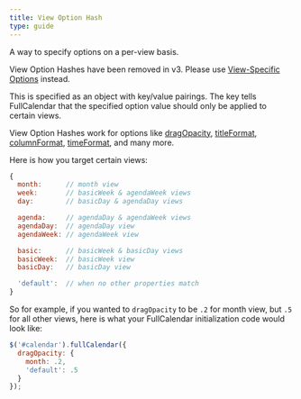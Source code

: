 ```yaml
---
title: View Option Hash
type: guide
---
```


A way to specify options on a per-view basis.

<div class='removed-notice'>
View Option Hashes have been removed in v3.
Please use <a href='view-specific-options'>View-Specific Options</a> instead.
</div>

This is specified as an object with key/value pairings. The key tells FullCalendar that the specified option value should only be applied to certain views.

View Option Hashes work for options like [dragOpacity](dragOpacity), [titleFormat](titleFormat), [columnFormat](columnFormat), [timeFormat](timeFormat), and many more.

Here is how you target certain views:

```js
{
  month:      // month view
  week:       // basicWeek & agendaWeek views
  day:        // basicDay & agendaDay views

  agenda:     // agendaDay & agendaWeek views
  agendaDay:  // agendaDay view
  agendaWeek: // agendaWeek view

  basic:      // basicWeek & basicDay views
  basicWeek:  // basicWeek view
  basicDay:   // basicDay view

  'default':  // when no other properties match
}
```

So for example, if you wanted to `dragOpacity` to be `.2` for month view, but `.5` for all other views, here is what your FullCalendar initialization code would look like:

```js
$('#calendar').fullCalendar({
  dragOpacity: {
    month: .2,
    'default': .5
  }
});
```
